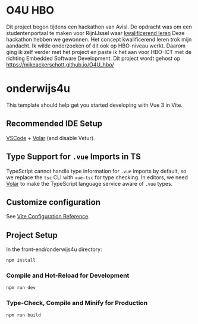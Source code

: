 # O4U HBO

Dit project begon tijdens een hackathon van Avisi. De opdracht was om een studentenportaal te maken voor RijnIJssel waar [kwalificerend leren](https://onderwijsenexaminering.nl/lerend-kwalificeren/) Deze hackathon hebben we gewonnen. Het concept kwalificerend leren trok mijn aandacht. Ik wilde onderzoeken of dit ook op HBO-niveau werkt. Daarom ging ik zelf verder met het project en paste ik het aan voor HBO-ICT met de richting Embedded Software Development. Dit project wordt gehost op https://mikeackerschott.github.io/O4U_hbo/

# onderwijs4u

This template should help get you started developing with Vue 3 in Vite.

## Recommended IDE Setup

[VSCode](https://code.visualstudio.com/) + [Volar](https://marketplace.visualstudio.com/items?itemName=Vue.volar) (and disable Vetur).

## Type Support for `.vue` Imports in TS

TypeScript cannot handle type information for `.vue` imports by default, so we replace the `tsc` CLI with `vue-tsc` for type checking. In editors, we need [Volar](https://marketplace.visualstudio.com/items?itemName=Vue.volar) to make the TypeScript language service aware of `.vue` types.

## Customize configuration

See [Vite Configuration Reference](https://vitejs.dev/config/).

## Project Setup
In the front-end/onderwijs4u directory:
```sh
npm install
```

### Compile and Hot-Reload for Development

```sh
npm run dev
```

### Type-Check, Compile and Minify for Production

```sh
npm run build
```

